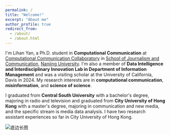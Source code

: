 ```yaml
---
permalink: /
title: "Welcome!"
excerpt: "About me"
author_profile: true
redirect_from: 
  - /about/
  - /about.html
---
```




I'm Lihan Yan, a Ph.D. student in **Computational Communication** at [Computational Communication Collaboratory](https://computational-communication.com/) in [School of Journalism and Communication](https://jc.nju.edu.cn/en9/main.htm), [Nanjing University](https://www.nju.edu.cn/EN/main.htm). I'm also a member of **Data Intelligence and Interdisciplinary Innovation Lab in Department of Information Management** and was a visiting scholar at the University of California, Davis in 2024. My research interests are in **computational communication**, **misinformation**, and **science of science**.

I graduated from **Central South University** with a bachelor's degree, majoring in radio and television and graduated from **City University of Hong Kong** with a master's degree, majoring in communication and new media, and the specific stream is media data analysis.  I have two research assistant experiences so far in City University of Hong Kong.


![底边长图](https://user-images.githubusercontent.com/13479560/203529033-da7cb30e-2c5d-4e11-9b2c-64ed0dcf49da.png)

